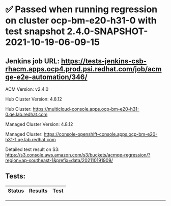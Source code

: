 # :white_check_mark: Passed when running regression on cluster ocp-bm-e20-h31-0 with test snapshot 2.4.0-SNAPSHOT-2021-10-19-06-09-15 

## Jenkins job URL: https://tests-jenkins-csb-rhacm.apps.ocp4.prod.psi.redhat.com/job/acmqe-e2e-automation/346/


ACM Version: v2.4.0

Hub Cluster Version: 4.8.12

Hub Cluster: https://multicloud-console.apps.ocp-bm-e20-h31-0.qe.lab.redhat.com

Managed Cluster Version: 4.8.12

Managed Cluster: https://console-openshift-console.apps.ocp-bm-e20-h31-1.qe.lab.redhat.com

Detailed test result on S3: https://s3.console.aws.amazon.com/s3/buckets/acmqe-regression/?region=ap-southeast-1&prefix=data/202110191909/

## Tests:

|Status|Results|Test|
|---|---|---|


---

